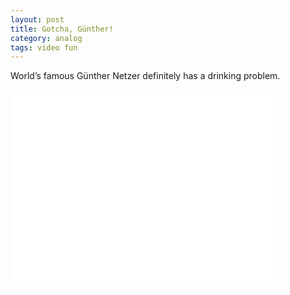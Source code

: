 ```yaml
---
layout: post
title: Gotcha, Günther!
category: analog
tags: video fun
---
```


World’s famous Günther Netzer definitely has a drinking problem.

<iframe width="420" height="315" src="//www.youtube.com/embed/0KxZzKHVGEw" frameborder="0" allowfullscreen></iframe>
